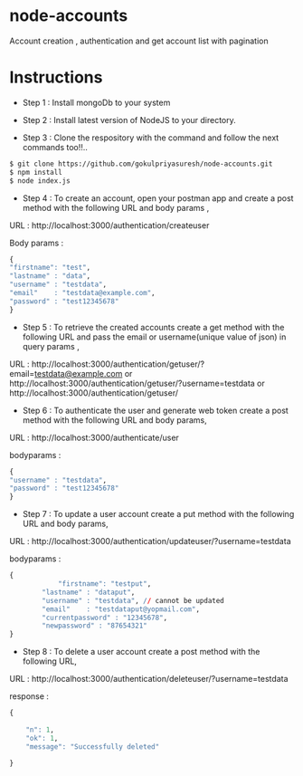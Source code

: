 # node-accounts
Account creation , authentication and get account list with pagination

# Instructions

* Step 1 : Install mongoDb to your system

* Step 2 : Install latest version of NodeJS to your directory.

* Step 3 : Clone the respository with the command and follow the next commands too!!..

``` sh
$ git clone https://github.com/gokulpriyasuresh/node-accounts.git
$ npm install
$ node index.js
```

* Step 4 : To create an account, open your postman app and create a post method with the following URL and body params , 

URL : http://localhost:3000/authentication/createuser

Body params : 
``` r
{
"firstname": "test",
"lastname" : "data",
"username" : "testdata",
"email"    : "testdata@example.com",
"password" : "test12345678"
} 
```

* Step 5 : To retrieve the created accounts create a get method with the following URL and pass the email or username(unique value of json) in query params ,

URL : http://localhost:3000/authentication/getuser/?email=testdata@example.com or http://localhost:3000/authentication/getuser/?username=testdata or http://localhost:3000/authentication/getuser/

* Step 6 : To authenticate the user and generate web token create a post method with the following URL and body params,

URL : http://localhost:3000/authenticate/user

bodyparams : 
``` r 
{
"username" : "testdata",
"password" : "test12345678"
}
```
* Step 7 : To update a user account create a put method with the following URL and body params,

URL : http://localhost:3000/authentication/updateuser/?username=testdata

bodyparams : 
``` r 
{
		    "firstname": "testput",
        "lastname" : "dataput",
        "username" : "testdata", // cannot be updated
        "email"    : "testdataput@yopmail.com",
        "currentpassword" : "12345678", 
        "newpassword" : "87654321"
}
```

* Step 8 : To delete a user account create a post method with the following URL,

URL : http://localhost:3000/authentication/deleteuser/?username=testdata

response : 
``` r 
{
		 
    "n": 1,
    "ok": 1,
    "message": "Successfully deleted"

}
```
